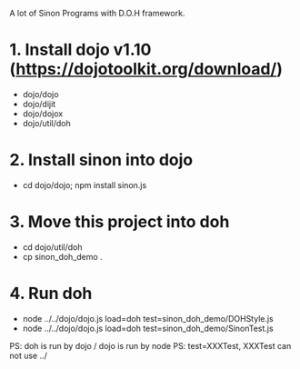 A lot of Sinon Programs with D.O.H framework.

# 1. Install dojo v1.10 (https://dojotoolkit.org/download/)

- dojo/dojo
- dojo/dijit
- dojo/dojox
- dojo/util/doh

# 2. Install sinon into dojo

- cd dojo/dojo; npm install sinon.js 

# 3. Move this project into doh

- cd dojo/util/doh
- cp sinon_doh_demo . 

# 4. Run doh

- node ../../dojo/dojo.js load=doh test=sinon_doh_demo/DOHStyle.js
- node ../../dojo/dojo.js load=doh test=sinon_doh_demo/SinonTest.js

PS: doh is run by dojo / dojo is run by node
PS: test=XXXTest, XXXTest can not use ../
